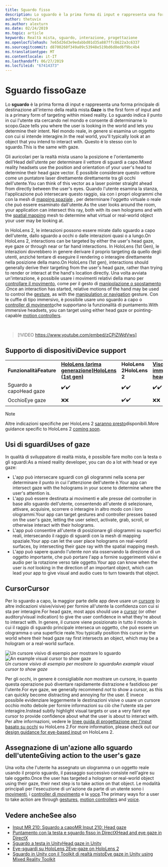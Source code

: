 ```yaml
---
title: Sguardo fisso
description: Lo sguardo è la prima forma di input e rappresenta una forma principale di destinazione all'interno della realtà mista.
author: thetuvix
ms.author: alexturn
ms.date: 02/24/2019
ms.topic: article
keywords: Realtà mista, sguardo, interazione, progettazione
ms.openlocfilehash: 7e65d26d3e9edabbd01d35a887ffc8622a3c6337
ms.sourcegitcommit: d8700260f349a09c53948e519bd6d8ed6f9bc4b4
ms.translationtype: MT
ms.contentlocale: it-IT
ms.lasthandoff: 06/27/2019
ms.locfileid: "67414373"
---
```

# <a name="gaze"></a><span data-ttu-id="388eb-104">Sguardo fisso</span><span class="sxs-lookup"><span data-stu-id="388eb-104">Gaze</span></span>

<span data-ttu-id="388eb-105">Lo **sguardo** è la prima forma di input e rappresenta una forma principale di destinazione all'interno della realtà mista.</span><span class="sxs-lookup"><span data-stu-id="388eb-105">**Gaze** is the first form of input and is a primary form of targeting within mixed reality.</span></span> <span data-ttu-id="388eb-106">Lo sguardo indica il punto in cui l'utente sta cercando nel mondo e consente di determinarne lo scopo.</span><span class="sxs-lookup"><span data-stu-id="388eb-106">Gaze tells you where the user is looking in the world and lets you determine their intent.</span></span> <span data-ttu-id="388eb-107">Nel mondo reale, in genere si esamina un oggetto con cui si intende interagire.</span><span class="sxs-lookup"><span data-stu-id="388eb-107">In the real world, you'll typically look at an object that you intend to interact with.</span></span> <span data-ttu-id="388eb-108">Questo è lo stesso con lo sguardo.</span><span class="sxs-lookup"><span data-stu-id="388eb-108">This is the same with gaze.</span></span>

<span data-ttu-id="388eb-109">Gli auricolari per la realtà mista usano la posizione e l'orientamento dell'Head dell'utente per determinare il vettore di sguardi a capo.</span><span class="sxs-lookup"><span data-stu-id="388eb-109">Mixed reality headsets use the position and orientation of your user's head to determine their head gaze vector.</span></span> <span data-ttu-id="388eb-110">È possibile considerare questo vettore come un puntatore laser direttamente direttamente tra gli occhi dell'utente.</span><span class="sxs-lookup"><span data-stu-id="388eb-110">You can think of this vector as a laser pointer straight ahead from directly between the user's eyes.</span></span> <span data-ttu-id="388eb-111">Quando l'utente esamina la stanza, l'applicazione può intersecare questo raggio, sia con i propri ologrammi che con la mesh di [mapping spaziale](spatial-mapping.md) , per determinare l'oggetto virtuale o reale che può essere esaminato dall'utente.</span><span class="sxs-lookup"><span data-stu-id="388eb-111">As the user looks around the room, your application can intersect this ray, both with its own holograms and with the [spatial mapping](spatial-mapping.md) mesh to determine what virtual or real-world object your user may be looking at.</span></span>

<span data-ttu-id="388eb-112">In HoloLens 2, le interazioni possono essere mirate dallo sguardo a capo dell'utente, dallo sguardo a occhi o dalle interazioni quasi o a lungo.</span><span class="sxs-lookup"><span data-stu-id="388eb-112">On HoloLens 2, interactions can be targeted by either the user's head gaze, eye gaze or through near or far hand interactions.</span></span>
<span data-ttu-id="388eb-113">In HoloLens (1st Gen), le interazioni dovrebbero in genere derivare il proprio targeting da quello degli utenti, anziché tentare di eseguire il rendering o interagire direttamente nella posizione della mano.</span><span class="sxs-lookup"><span data-stu-id="388eb-113">On HoloLens (1st gen), interactions should generally derive their targeting from the user's head gaze, rather than trying to render or interact at the hand's location directly.</span></span> <span data-ttu-id="388eb-114">Una volta avviata un'interazione, è possibile usare i movimenti relativi della mano per [controllare il movimento](gestures.md), come per il gesto di [manipolazione o spostamento](gestures.md#composite-gestures) .</span><span class="sxs-lookup"><span data-stu-id="388eb-114">Once an interaction has started, relative motions of the hand may be used to control the [gesture](gestures.md), as with the [manipulation or navigation](gestures.md#composite-gestures) gesture.</span></span> <span data-ttu-id="388eb-115">Con le cuffie di tipo immersivo, è possibile usare uno sguardo a capo o [controller di movimento](motion-controllers.md)che supportano la funzionalità di puntamento.</span><span class="sxs-lookup"><span data-stu-id="388eb-115">With immersive headsets, you can target using either head gaze or pointing-capable [motion controllers](motion-controllers.md).</span></span>

<br>

>[!VIDEO https://www.youtube.com/embed/zCPiZlWdVws]

## <a name="device-support"></a><span data-ttu-id="388eb-116">Supporto di dispositivi</span><span class="sxs-lookup"><span data-stu-id="388eb-116">Device support</span></span>

<table>
    <colgroup>
    <col width="25%" />
    <col width="25%" />
    <col width="25%" />
    <col width="25%" />
    </colgroup>
    <tr>
        <td><span data-ttu-id="388eb-117"><strong>Funzionalità</strong></span><span class="sxs-lookup"><span data-stu-id="388eb-117"><strong>Feature</strong></span></span></td>
        <td><span data-ttu-id="388eb-118"><a href="hololens-hardware-details.md"><strong>HoloLens (prima generazione)</strong></a></span><span class="sxs-lookup"><span data-stu-id="388eb-118"><a href="hololens-hardware-details.md"><strong>HoloLens (1st gen)</strong></a></span></span></td>
        <td><span data-ttu-id="388eb-119"><strong>HoloLens 2</strong></span><span class="sxs-lookup"><span data-stu-id="388eb-119"><strong>HoloLens 2</strong></span></span></td>
        <td><span data-ttu-id="388eb-120"><a href="immersive-headset-hardware-details.md"><strong>Visori VR immersive</strong></a></span><span class="sxs-lookup"><span data-stu-id="388eb-120"><a href="immersive-headset-hardware-details.md"><strong>Immersive headsets</strong></a></span></span></td>
    </tr>
     <tr>
        <td><span data-ttu-id="388eb-121">Sguardo a capo</span><span class="sxs-lookup"><span data-stu-id="388eb-121">Head gaze</span></span></td>
        <td><span data-ttu-id="388eb-122">✔️</span><span class="sxs-lookup"><span data-stu-id="388eb-122">✔️</span></span></td>
        <td><span data-ttu-id="388eb-123">✔️</span><span class="sxs-lookup"><span data-stu-id="388eb-123">✔️</span></span></td>
        <td><span data-ttu-id="388eb-124">✔️</span><span class="sxs-lookup"><span data-stu-id="388eb-124">✔️</span></span></td>
    </tr>
     <tr>
        <td><span data-ttu-id="388eb-125">Occhio</span><span class="sxs-lookup"><span data-stu-id="388eb-125">Eye gaze</span></span></td>
        <td><span data-ttu-id="388eb-126">❌</span><span class="sxs-lookup"><span data-stu-id="388eb-126">❌</span></span></td>
        <td><span data-ttu-id="388eb-127">✔️</span><span class="sxs-lookup"><span data-stu-id="388eb-127">✔️</span></span></td>
        <td><span data-ttu-id="388eb-128">❌</span><span class="sxs-lookup"><span data-stu-id="388eb-128">❌</span></span></td>
    </tr>
</table>

> [!NOTE]
> <span data-ttu-id="388eb-129">Altre indicazioni specifiche per HoloLens 2 [saranno presto](index.md#news-and-notes)disponibili.</span><span class="sxs-lookup"><span data-stu-id="388eb-129">More guidance specific to HoloLens 2 [coming soon](index.md#news-and-notes).</span></span>


## <a name="uses-of-gaze"></a><span data-ttu-id="388eb-130">Usi di sguardi</span><span class="sxs-lookup"><span data-stu-id="388eb-130">Uses of gaze</span></span>

<span data-ttu-id="388eb-131">In qualità di sviluppatore di realtà mista, è possibile fare molto con la testa o gli sguardi:</span><span class="sxs-lookup"><span data-stu-id="388eb-131">As a mixed reality developer, you can do a lot with head or eye gaze:</span></span>
* <span data-ttu-id="388eb-132">L'app può intersecare sguardi con gli ologrammi nella scena per determinare il punto in cui l'attenzione dell'utente è.</span><span class="sxs-lookup"><span data-stu-id="388eb-132">Your app can intersect gaze with the holograms in your scene to determine where the user's attention is.</span></span>
* <span data-ttu-id="388eb-133">L'app può essere destinata ai movimenti e alle presse del controller in base allo sguardo dell'utente, consentendo all'utente di selezionare, attivare, acquisire, scorrere o interagire in altro modo con i loro ologrammi.</span><span class="sxs-lookup"><span data-stu-id="388eb-133">Your app can target gestures and controller presses based on the user's gaze, letting the user select, activate, grab, scroll, or otherwise interact with their holograms.</span></span>
* <span data-ttu-id="388eb-134">L'app può consentire all'utente di posizionare gli ologrammi su superfici reali, intersecando il raggio di sguardi con la mesh di mapping spaziale.</span><span class="sxs-lookup"><span data-stu-id="388eb-134">Your app can let the user place holograms on real-world surfaces, by intersecting their gaze ray with the spatial mapping mesh.</span></span>
* <span data-ttu-id="388eb-135">L'app può sapere quando l'utente *non* sta osservando la direzione di un oggetto importante, che può portare l'app a fornire suggerimenti visivi e audio per la rotazione verso tale oggetto.</span><span class="sxs-lookup"><span data-stu-id="388eb-135">Your app can know when the user is *not* looking in the direction of an important object, which can lead your app to give visual and audio cues to turn towards that object.</span></span>

## <a name="cursor"></a><span data-ttu-id="388eb-136">Cursor</span><span class="sxs-lookup"><span data-stu-id="388eb-136">Cursor</span></span>

<span data-ttu-id="388eb-137">Per lo sguardo a capo, la maggior parte delle app deve usare un [cursore](cursors.md) (o altre indicazioni visive/visive) per fornire all'utente la confidenza con cui si sta per interagire.</span><span class="sxs-lookup"><span data-stu-id="388eb-137">For head gaze, most apps should use a [cursor](cursors.md) (or other auditory/visual indication) to give the user confidence in what they're about to interact with.</span></span> <span data-ttu-id="388eb-138">In genere, il cursore viene posizionato in tutto il mondo in cui il raggio di sguardo principale interseca un oggetto, che può essere un ologramma o una superficie reale.</span><span class="sxs-lookup"><span data-stu-id="388eb-138">You typically position this cursor in the world where their head gaze ray first intersects an object, which may be a hologram or a real-world surface.</span></span>

<span data-ttu-id="388eb-139">![Un cursore visivo di esempio per mostrare lo sguardo](images/cursor.jpg)</span><span class="sxs-lookup"><span data-stu-id="388eb-139">![An example visual cursor to show gaze](images/cursor.jpg)</span></span><br>
<span data-ttu-id="388eb-140">*Un cursore visivo di esempio per mostrare lo sguardo*</span><span class="sxs-lookup"><span data-stu-id="388eb-140">*An example visual cursor to show gaze*</span></span>

<span data-ttu-id="388eb-141">Per gli occhi, in genere è consigliabile *non* mostrare un cursore, in quanto questa operazione può diventare rapidamente distrazione e fastidioso per l'utente.</span><span class="sxs-lookup"><span data-stu-id="388eb-141">For eye gaze, we generally recommend *not* to show a cursor, as this can quickly become distracting and annoying for the user.</span></span> <span data-ttu-id="388eb-142">È invece possibile evidenziare leggermente le destinazioni visive o usare un cursore occhio molto debole per fornire informazioni su ciò che l'utente sta per interagire.</span><span class="sxs-lookup"><span data-stu-id="388eb-142">Instead subtly highlight visual targets or use a very faint eye cursor to provide confidence about what the user is about to interact with.</span></span> <span data-ttu-id="388eb-143">Per altre informazioni, vedere le [linee guida di progettazione per l'input basato su occhi](eye-tracking.md) su HoloLens 2.</span><span class="sxs-lookup"><span data-stu-id="388eb-143">For more information, please check out our [design guidance for eye-based input](eye-tracking.md) on HoloLens 2.</span></span>

## <a name="giving-action-to-the-users-gaze"></a><span data-ttu-id="388eb-144">Assegnazione di un'azione allo sguardo dell'utente</span><span class="sxs-lookup"><span data-stu-id="388eb-144">Giving action to the user's gaze</span></span>

<span data-ttu-id="388eb-145">Una volta che l'utente ha assegnato un ologramma o un oggetto reale usando il proprio sguardo, il passaggio successivo consiste nell'agire su tale oggetto.</span><span class="sxs-lookup"><span data-stu-id="388eb-145">Once the user has targeted a hologram or real-world object using their gaze, their next step is to take action on that object.</span></span> <span data-ttu-id="388eb-146">Le modalità principali per l'esecuzione di un'azione da parte di un utente sono i [movimenti](gestures.md), i [controller di movimento](motion-controllers.md) e la [voce](voice-input.md).</span><span class="sxs-lookup"><span data-stu-id="388eb-146">The primary ways for a user to take action are through [gestures](gestures.md), [motion controllers](motion-controllers.md) and [voice](voice-input.md).</span></span>

## <a name="see-also"></a><span data-ttu-id="388eb-147">Vedere anche</span><span class="sxs-lookup"><span data-stu-id="388eb-147">See also</span></span>
* [<span data-ttu-id="388eb-148">Input MR 210: Sguardo a capo</span><span class="sxs-lookup"><span data-stu-id="388eb-148">MR Input 210: Head gaze</span></span>](holograms-210.md)
* [<span data-ttu-id="388eb-149">Puntamento con la testa e sguardo fisso in DirectX</span><span class="sxs-lookup"><span data-stu-id="388eb-149">Head and eye gaze in DirectX</span></span>](gaze-in-directx.md)
* [<span data-ttu-id="388eb-150">Sguardo a testa in Unity</span><span class="sxs-lookup"><span data-stu-id="388eb-150">Head gaze in Unity</span></span>](gaze-in-unity.md)
* [<span data-ttu-id="388eb-151">Eye-sguardi su HoloLens 2</span><span class="sxs-lookup"><span data-stu-id="388eb-151">Eye-gaze on HoloLens 2</span></span>](eye-tracking.md)
* [<span data-ttu-id="388eb-152">Sguardo in Unity con il Toolkit di realtà misto</span><span class="sxs-lookup"><span data-stu-id="388eb-152">Eye gaze in Unity using Mixed Reality Toolkit</span></span>](https://aka.ms/mrtk-eyes)
